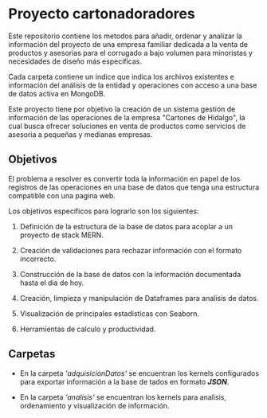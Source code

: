 # Proyecto cartonadoradores

Este repositorio contiene los metodos para añadir, ordenar y analizar la información del proyecto de una empresa familiar 
dedicada a la venta de productos y asesorias para el corrugado a bajo volumen para minoristas y necesidades de diseño más especificas.

Cada carpeta contiene un indice que indica los archivos existentes e información del análisis de la entidad y operaciones con acceso a una base de datos activa en MongoDB.

Este proyecto tiene por objetivo la creación de un sistema gestión de información de las operaciones de la empresa "Cartones de Hidalgo", la cual busca ofrecer soluciones en venta de productos como servicios de asesoria a pequeñas y medianas empresas.

## Objetivos

El problema a resolver es convertir toda la información en papel de los registros de las operaciones en una base de datos que tenga una estructura compatible con una pagina web.

Los objetivos especificos para lograrlo son los siguientes:


1. Definición de la estructura de la base de datos para acoplar a un proyecto de stack MERN.

2. Creación de validaciones para rechazar información con el formato incorrecto.

3. Construcción de la base de datos con la información documentada hasta el dia de hoy.

4. Creación, limpieza y manipulación de Dataframes para analisis de datos.

5. Visualización de principales estadisticas con Seaborn.

6. Herramientas de calculo y productividad.

## Carpetas

 * En la carpeta _'adquisiciónDatos'_ se encuentran los kernels configurados para exportar información a la base de tados en formato **_JSON_**.
 
 * En la carpeta _'analisis'_ se encuentran los kernels para analisis, ordenamiento y visualización de información.
